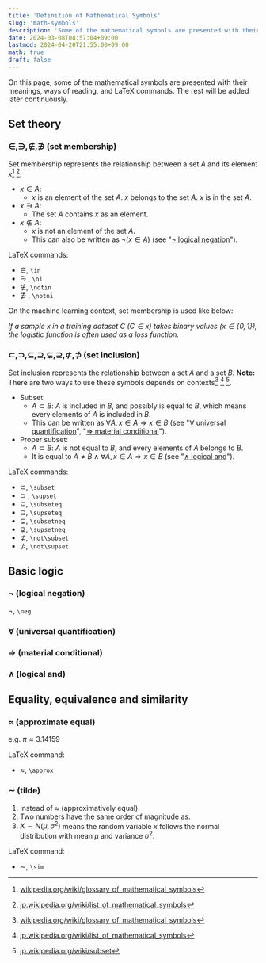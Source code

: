 ```yaml
---
title: 'Definition of Mathematical Symbols'
slug: 'math-symbols'
description: 'Some of the mathematical symbols are presented with their meanings, ways of reading, and LaTeX commands. The rest will be added later continuously.'
date: 2024-03-08T08:57:04+09:00
lastmod: 2024-04-20T21:55:00+09:00
math: true
draft: false
---
```


On this page, some of the mathematical symbols are presented with their meanings, ways of reading, and LaTeX commands. The rest will be added later continuously.

## Set theory

### $\in, \ni, \notin, \notni$ (set membership)

Set membership represents the relationship between a set $A$ and its element $x$[^1] [^2].

* $x \in A$: 
  * $x$ is an element of the set $A$. $x$ belongs to the set $A$. $x$ is in the set $A$.
* $x \ni A$:
  * The set $A$ contains $x$ as an element.
* $x \notin A$:
  * $x$ is not an element of the set $A$.
  * This can also be written as $\neg(x \in A)$ (see "[$\neg$ logical negation](#neg-logical-negation)").

LaTeX commands:

* $\in$, ``\in``
* $\ni$ , ``\ni``
* $\notin$, ``\notin``
* $\notni$ , ``\notni``

On the machine learning context, set membership is used like below:

*If a sample $x$ in a training dataset $C$ ($C \in x$) takes binary values ($x \in \lbrace 0, 1 \rbrace$), the logistic function is often used as a loss function.*

### $\subset, \supset, \subseteq, \supseteq, \subsetneq, \supsetneq, \not\subset, \not\supset$ (set inclusion)

Set inclusion represents the relationship between a set $A$ and a set $B$. **Note:** There are two ways to use these symbols depends on contexts[^1] [^2] [^3].

* Subset:
  * $A \subset B$: $A$ is included in $B$, and possibly is equal to $B$, which means every elements of $A$ is included in $B$.
  * This can be written as $\forall A, x \in A \Rightarrow x \in B$ (see "[$\forall$ universal quantification](#forall-universal-quantification)", "[$\Rightarrow$ material conditional](#rightarrow-material-conditional)").
* Proper subset:
  * $A \subset B$: $A$ is not equal to $B$, and every elements of $A$ belongs to $B$.
  * It is equal to $A \ne B \wedge \forall A, x \in A \Rightarrow x \in B$ (see "[$\wedge$ logical and](#wedge-logical-and)").

LaTeX commands:

* $\subset$, ``\subset``
* $\supset$ , ``\supset``
* $\subseteq$, ``\subseteq``
* $\supseteq$, ``\supseteq``
* $\subsetneq$, ``\subsetneq``
* $\supsetneq$, `\supsetneq`
* $\not\subset$, ``\not\subset``
* $\not\supset$, ``\not\supset``

## Basic logic

### $\neg$ (logical negation)

$\neg$, ``\neg``

### $\forall$ (universal quantification)

### $\Rightarrow$ (material conditional)

### $\wedge$ (logical and)

## Equality, equivalence and similarity

### $\approx$ (approximate equal)

e.g. $\pi \approx 3.14159$

LaTeX command:

* $\approx$, ``\approx``

### $\sim$ (tilde)

1. Instead of $\approx$ (approximatively equal)
2. Two numbers have the same order of magnitude as.
3. $X \sim N(\mu, \sigma^2)$ means the random variable $x$ follows the normal distribution with mean $\mu$ and variance $\sigma^2$.

LaTeX command:

* $\sim$, ``\sim``

[^1]: [wikipedia.org/wiki/glossary_of_mathematical_symbols](https://en.wikipedia.org/wiki/Glossary_of_mathematical_symbols)

[^2]: [jp.wikipedia.org/wiki/list_of_mathematical_symbols](https://ja.wikipedia.org/wiki/%E6%95%B0%E5%AD%A6%E8%A8%98%E5%8F%B7%E3%81%AE%E8%A1%A8)

[^3]: [jp.wikipedia.org/wiki/subset](https://ja.wikipedia.org/wiki/%E9%83%A8%E5%88%86%E9%9B%86%E5%90%88)

